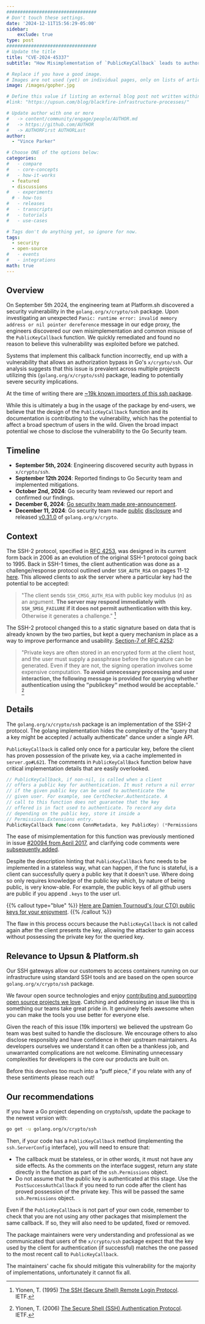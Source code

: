 ```yaml
---
#################################
# Don't touch these settings.
date: '2024-12-11T15:56:29-05:00'
sidebar:
    exclude: true
type: post
#################################
# Update the title
title: "CVE-2024-45337"
subtitle: "How Misimplementation of `PublicKeyCallback` leads to authorization bypass in Go's `x/crypto/ssh`."

# Replace if you have a good image. 
# Images are not used (yet) on individual pages, only on lists of articles.
image: /images/gopher.jpg

# Define this value if listing an external blog post not written within this site.
#link: "https://upsun.com/blog/blackfire-infrastructure-processes/"

# Update author with one or more
#   -> content/community/engage/people/AUTHOR.md
#   -> https://github.com/AUTHOR
#   -> AUTHORFirst AUTHORLast
author:
  - "Vince Parker"

# Choose ONE of the options below:
categories:
#   - compare
#   - core-concepts
#   - how-it-works
  - featured
  - discussions
#   - experiments
  # - how-tos
#   - releases
#   - transcripts
#   - tutorials
#   - use-cases

# Tags don't do anything yet, so ignore for now.
tags:
  - security
  - open-source
#   - events
#   - integrations
math: true
---
```


## Overview

On September 5th 2024, the engineering team at Platform.sh discovered a security vulnerability in the `golang.org/x/crypto/ssh` package. Upon investigating an unexpected `Panic: runtime error: invalid memory address or nil pointer dereference` message in our edge proxy, the engineers discovered our own misimplementation and common misuse of the `PublicKeyCallback` function. We quickly remediated and found no reason to believe this vulnerability was exploited before we patched. 

Systems that implement this callback function incorrectly, end up with a vulnerability that allows an authorization bypass in Go's `x/crypto/ssh`. Our analysis suggests that this issue is prevalent across multiple projects utilizing this (`golang.org/x/crypto/ssh`) package, leading to potentially severe security implications. 

At the time of writing there are [~19k known importers of this ssh package](https://pkg.go.dev/golang.org/x/crypto/ssh?tab=importedby).

While this is ultimately a bug in the usage of the package by end-users, we believe that the design of the `PublicKeyCallback` function and its documentation is contributing to the vulnerability, which has the potential to affect a broad spectrum of users in the wild. Given the broad impact potential we chose to disclose the vulnerability to the Go Security team. 

## Timeline

- **September 5th, 2024**: Engineering discovered security auth bypass in `x/crypto/ssh`.
- **September 12th 2024**: Reported findings to Go Security team and implemented mitigations.
- **October 2nd, 2024**: Go security team reviewed our report and confirmed our findings.
- **December 6, 2024**: [Go security team made pre-announcement](https://groups.google.com/g/golang-announce/c/ZA1tNV10Mcs).
- **December 11, 2024**: Go security team made [public](https://groups.google.com/g/golang-announce/c/-nPEi39gI4Q) [disclosure](https://github.com/golang/go/issues/70779) and released [v0.31.0](https://pkg.go.dev/golang.org/x/crypto@v0.31.0/ssh) of `golang.org/x/crypto`. 

## Context

The SSH-2 protocol, specified in [RFC 4253](https://datatracker.ietf.org/doc/html/rfc4253), was designed in its current form back in 2006 as an evolution of the original SSH-1 protocol going back to 1995. Back in SSH-1 times, the client authentication was done as a challenge/response protocol outlined under `SSH_AUTH_RSA` on pages 11-12 [here](https://www.ietf.org/archive/id/draft-ylonen-ssh-protocol-00.txt). This allowed clients to ask the server where a particular key had the potential to be accepted:

> "The client sends `SSH_CMSG_AUTH_RSA` with public key modulus (n) as an argument. **The server may respond immediately with `SSH_SMSG_FAILURE` if it does not permit authentication with this key.** Otherwise it generates a challenge." [^1]

The SSH-2 protocol changed this to a static signature based on data that is already known by the two parties, but kept a query mechanism in place as a way to improve performance and usability. [Section-7 of RFC 4252](https://datatracker.ietf.org/doc/html/rfc4252#section-7):

> "Private keys are often stored in an encrypted form at the client host, and the user must supply a passphrase before the signature can be generated. Even if they are not, the signing operation involves some expensive computation. **To avoid unnecessary processing and user interaction, the following message is provided for querying whether authentication using the "publickey" method would be acceptable.**" [^2]

## Details

The `golang.org/x/crypto/ssh` package is an implementation of the SSH-2 protocol. The golang implementation hides the complexity of the "query that a key might be accepted / actually authenticate" dance under a single API.

`PublicKeyCallback` is called only once for a particular key, before the client has proven possession of the private key, via a cache implemented in `server.go#L621`.
The comments in `PublicKeyCallBack` function below have critical implementation details that are easily overlooked.

```go {filename="server.go"}
// PublicKeyCallback, if non-nil, is called when a client
// offers a public key for authentication. It must return a nil error
// if the given public key can be used to authenticate the
// given user. For example, see CertChecker.Authenticate. A
// call to this function does not guarantee that the key
// offered is in fact used to authenticate. To record any data
// depending on the public key, store it inside a
// Permissions.Extensions entry.
PublicKeyCallback func(conn ConnMetadata, key PublicKey) (*Permissions, error)
```

The ease of misimplementation for this function was previously mentioned in issue [#20094 from April 2017](https://github.com/golang/go/issues/20094), and clarifying code comments were [subsequently added](https://go-review.googlesource.com/c/crypto/+/45311/7/ssh/server.go#69).

Despite the description hinting that `PublicKeyCallBack` func needs to be implemented in a stateless way, what can happen, if the func is stateful, is a client can successfully query a public key that it doesn't use. Where doing so only requires knowledge of the public key which, by nature of being public, is very know-able. For example, the public keys of all github users are public if you append `.keys` to the user url. 

{{% callout type="blue" %}}
[Here are Damien Tournoud's (our CTO) public keys for your enjoyment](https://github.com/damz.keys).
{{% /callout %}}

The flaw in this process occurs because the `PublicKeyCallback` is not called again after the client presents the key, allowing the attacker to gain access without possessing the private key for the queried key.

## Relevance to Upsun & Platform.sh

Our SSH gateways allow our customers to access containers running on our infrastructure using standard SSH tools and are based on the open source `golang.org/x/crypto/ssh` package. 

We favour open source technologies and enjoy [contributing and supporting open source projects we love](https://platform.sh/community/open-source/). Catching and addressing an issue like this is something our teams take great pride in. It genuinely feels awesome when you can make the tools you use better for everyone else. 

Given the reach of this issue (19k importers) we believed the upstream Go team was best suited to handle the disclosure. We encourage others to also disclose responsibly and have confidence in their upstream maintainers. As developers ourselves we understand it can often be a thankless job, and unwarranted complications are not welcome. Eliminating unnecessary complexities for developers is the core our products are built on. 

Before this devolves too much into a “puff piece,”  if you relate with any of these sentiments please reach out!

## Our recommendations 

If you have a Go project depending on crypto/ssh, update the package to the newest version with:

```bash
go get -u golang.org/x/crypto/ssh
```

Then, if your code has a `PublicKeyCallback` method (implementing the `ssh.ServerConfig` interface), you will need to ensure that:

* The callback must be stateless, or in other words, it must not have any side effects. As the comments on the interface suggest, return any state directly in the function as part of the `ssh.Permissions` object.  
* Do not assume that the public key is authenticated at this stage. Use the `PostSuccessAuthCallback` if you need to run code after the client has proved possession of the private key. This will be passed the same `ssh.Permissions` object.

Even if the `PublicKeyCallback` is not part of your own code, remember to check that you are not using any other packages that misimplement the same callback. If so, they will also need to be updated, fixed or removed.

The package maintainers were very understanding and professional as we communicated that users of the `x/crypto/ssh` package expect that the key used by the client for authentication (if successful) matches the one passed to the most recent call to `PublicKeyCallback`. 

The maintainers' cache fix should mitigate this vulnerability for the majority of implementations, unfortunately it cannot fix all. 

[^1]: Ylonen, T. (1995) [The SSH (Secure Shell) Remote Login Protocol](https://www.ietf.org/archive/id/draft-ylonen-ssh-protocol-00.txt#:~:text=private%20host%20key.-,SSH_AUTH_RSA,-The%20idea%20behind). IETF.
[^2]: Ylonen, T. (2006) [The Secure Shell (SSH) Authentication Protocol](https://datatracker.ietf.org/doc/html/rfc4252#section-7). IETF.
